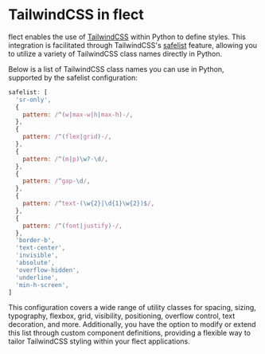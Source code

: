 # TailwindCSS in flect

flect enables the use of [TailwindCSS](https://tailwindcss.com/) within Python to define styles. This integration is facilitated through TailwindCSS's [safelist](https://tailwindcss.com/docs/content-configuration#safelisting-classes) feature, allowing you to utilize a variety of TailwindCSS class names directly in Python.

Below is a list of TailwindCSS class names you can use in Python, supported by the safelist configuration:

```js
safelist: [
  'sr-only',
  {
    pattern: /^(w|max-w|h|max-h)-/,
  },
  {
    pattern: /^(flex|grid)-/,
  },
  {
    pattern: /^(m|p)\w?-\d/,
  },
  {
    pattern: /^gap-\d/,
  },
  {
    pattern: /^text-(\w{2}|\d{1}\w{2})$/,
  },
  {
    pattern: /^(font|justify)-/,
  },
  'border-b',
  'text-center',
  'invisible',
  'absolute',
  'overflow-hidden',
  'underline',
  'min-h-screen',
]
```

This configuration covers a wide range of utility classes for spacing, sizing, typography, flexbox, grid, visibility, positioning, overflow control, text decoration, and more. Additionally, you have the option to modify or extend this list through custom component definitions, providing a flexible way to tailor TailwindCSS styling within your flect applications.
